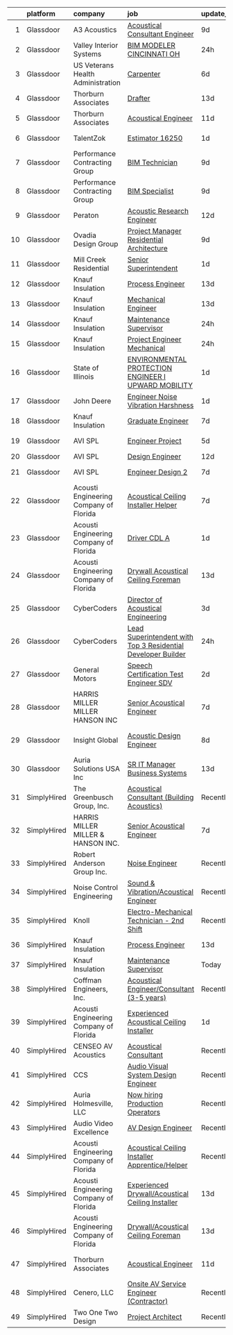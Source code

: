 

|    | platform    | company                                | job                                                                                                                                                                                                                                                                                                                                                                                                                                                                                                                                                                                                                                                                                                                                                                                                                                                                                                                                                                                                                                                                                                                                                                                                                                                                                                                                                                                                                                                                                                                            | update_time   | location                  |
|---:|:------------|:---------------------------------------|:-------------------------------------------------------------------------------------------------------------------------------------------------------------------------------------------------------------------------------------------------------------------------------------------------------------------------------------------------------------------------------------------------------------------------------------------------------------------------------------------------------------------------------------------------------------------------------------------------------------------------------------------------------------------------------------------------------------------------------------------------------------------------------------------------------------------------------------------------------------------------------------------------------------------------------------------------------------------------------------------------------------------------------------------------------------------------------------------------------------------------------------------------------------------------------------------------------------------------------------------------------------------------------------------------------------------------------------------------------------------------------------------------------------------------------------------------------------------------------------------------------------------------------|:--------------|:--------------------------|
|  1 | Glassdoor   | A3 Acoustics                           | [Acoustical Consultant   Engineer](https://www.glassdoor.com/partner/jobListing.htm?pos=115&ao=1136043&s=58&guid=00000181285c10009c5bd010509520cb&src=GD_JOB_AD&t=SR&vt=w&cs=1_5f5ea914&cb=1654239531343&jobListingId=1007891214520&jrtk=3-0-1g4k5o418ghqb801-1g4k5o41nkugs800-c242f298f175f66d-)                                                                                                                                                                                                                                                                                                                                                                                                                                                                                                                                                                                                                                                                                                                                                                                                                                                                                                                                                                                                                                                                                                                                                                                                                              | 9d            | Seattle, WA               |
|  2 | Glassdoor   | Valley Interior Systems                | [BIM MODELER  CINCINNATI  OH](https://www.glassdoor.com/partner/jobListing.htm?pos=121&ao=1136043&s=58&guid=00000181285c10009c5bd010509520cb&src=GD_JOB_AD&t=SR&vt=w&ea=1&cs=1_8e8c2748&cb=1654239531344&jobListingId=1007914469479&jrtk=3-0-1g4k5o418ghqb801-1g4k5o41nkugs800-ee425bde4cca9a92-)                                                                                                                                                                                                                                                                                                                                                                                                                                                                                                                                                                                                                                                                                                                                                                                                                                                                                                                                                                                                                                                                                                                                                                                                                              | 24h           | Cincinnati, OH            |
|  3 | Glassdoor   | US Veterans Health Administration      | [Carpenter](https://www.glassdoor.com/partner/jobListing.htm?pos=116&ao=1136043&s=58&guid=00000181285c10009c5bd010509520cb&src=GD_JOB_AD&t=SR&vt=w&cs=1_75e1c88e&cb=1654239531343&jobListingId=1007899603337&jrtk=3-0-1g4k5o418ghqb801-1g4k5o41nkugs800-25f54ead197506e3-)                                                                                                                                                                                                                                                                                                                                                                                                                                                                                                                                                                                                                                                                                                                                                                                                                                                                                                                                                                                                                                                                                                                                                                                                                                                     | 6d            | Seattle, WA               |
|  4 | Glassdoor   | Thorburn Associates                    | [Drafter](https://www.glassdoor.com/partner/jobListing.htm?pos=114&ao=1136043&s=58&guid=00000181285c10009c5bd010509520cb&src=GD_JOB_AD&t=SR&vt=w&cs=1_f5408161&cb=1654239531343&jobListingId=1007880702588&jrtk=3-0-1g4k5o418ghqb801-1g4k5o41nkugs800-094969ef5d15aa72-)                                                                                                                                                                                                                                                                                                                                                                                                                                                                                                                                                                                                                                                                                                                                                                                                                                                                                                                                                                                                                                                                                                                                                                                                                                                       | 13d           | Morrisville, NC           |
|  5 | Glassdoor   | Thorburn Associates                    | [Acoustical Engineer](https://www.glassdoor.com/partner/jobListing.htm?pos=112&ao=1136043&s=58&guid=00000181285c10009c5bd010509520cb&src=GD_JOB_AD&t=SR&vt=w&cs=1_b689c38a&cb=1654239531343&jobListingId=1007882520867&jrtk=3-0-1g4k5o418ghqb801-1g4k5o41nkugs800-1c762cffc472f04b-)                                                                                                                                                                                                                                                                                                                                                                                                                                                                                                                                                                                                                                                                                                                                                                                                                                                                                                                                                                                                                                                                                                                                                                                                                                           | 11d           | Charlotte, NC             |
|  6 | Glassdoor   | TalentZok                              | [Estimator   16250](https://www.glassdoor.com/partner/jobListing.htm?pos=108&ao=1110586&s=58&guid=00000181285c10009c5bd010509520cb&src=GD_JOB_AD&t=SR&vt=w&ea=1&cs=1_d91ac655&cb=1654239531343&jobListingId=1007910435546&cpc=6BF42D0955AE9A34&jrtk=3-0-1g4k5o418ghqb801-1g4k5o41nkugs800-cbe261302002ec74--6NYlbfkN0Ao7e8NI0tGA48o4H0K4EOwbP80yQca2DkeQehPTQAbh7dGMkktdibm1CatSOUq5PZTi8UejSaiGzDfN9xQ3JFm80lFDY0uvndwv4m6EfgpQ-rAo86Prje2KPrnKxsstNB0sPhSvNybTzZ4qcukFBz_PFWq9R4EkSaeVBdhTL_M5WTAwfvGgGeNCv4Qt5qbOiGE8M9hke06LD_spDy_ZJSE9nWQhllw85Bh9_c0H1ip9o8p6anhXnJSnj7r2azzdCcus1RwrdftTILqnKrK1l5i5r-uYcHa5DXoHZSXUy_h3-7CblBLNXVn7tERq1h7mhk0Nh1P-NdoHO9iu5OdCDHWNg5k-Yaa0KBYn_o0Fac9Nr74FKfIB0bYnjw_IDNlhc4QkvW5s9HDb4lJGBHa9pUp2QPFSv1m9qZhCZtq0yk2E3RKwdGHxTmAZnRcCWIfPQpApZs7Dmrg1_n2RWNHrwddHeL7yTEFHJCx-H8kB_d3nD4uOGkigNoHe9FgXM5TMfM862HtwGq-yw%3D%3D)                                                                                                                                                                                                                                                                                                                                                                                                                                                                                                                                                                                                                                                       | 1d            | Compton, CA               |
|  7 | Glassdoor   | Performance Contracting Group          | [BIM Technician](https://www.glassdoor.com/partner/jobListing.htm?pos=125&ao=1136043&s=58&guid=00000181285c10009c5bd010509520cb&src=GD_JOB_AD&t=SR&vt=w&cs=1_899d696e&cb=1654239531344&jobListingId=1007889564081&jrtk=3-0-1g4k5o418ghqb801-1g4k5o41nkugs800-a969f34ac86ec157-)                                                                                                                                                                                                                                                                                                                                                                                                                                                                                                                                                                                                                                                                                                                                                                                                                                                                                                                                                                                                                                                                                                                                                                                                                                                | 9d            | Holliston, MA             |
|  8 | Glassdoor   | Performance Contracting Group          | [BIM Specialist](https://www.glassdoor.com/partner/jobListing.htm?pos=120&ao=1136043&s=58&guid=00000181285c10009c5bd010509520cb&src=GD_JOB_AD&t=SR&vt=w&cs=1_bf8029ed&cb=1654239531344&jobListingId=1007889564108&jrtk=3-0-1g4k5o418ghqb801-1g4k5o41nkugs800-4f5c40acc52676e6-)                                                                                                                                                                                                                                                                                                                                                                                                                                                                                                                                                                                                                                                                                                                                                                                                                                                                                                                                                                                                                                                                                                                                                                                                                                                | 9d            | Holliston, MA             |
|  9 | Glassdoor   | Peraton                                | [Acoustic Research Engineer](https://www.glassdoor.com/partner/jobListing.htm?pos=107&ao=1110586&s=58&guid=00000181285c10009c5bd010509520cb&src=GD_JOB_AD&t=SR&vt=w&cs=1_db8a7288&cb=1654239531342&jobListingId=1007881751566&cpc=42BEC95245890617&jrtk=3-0-1g4k5o418ghqb801-1g4k5o41nkugs800-93640ea085761e70--6NYlbfkN0Cx7R8OmodZU4Ze4hnUhR0Myw3_voyDLMHXumN7ynSuTrXceT3foN28OOGtcbbQ_76zhqZyhYa7pEo0kT6JqjNGp6JbtTZaTLKCZwEZBTZGKWDdcNR5l-5PjngxXsxD8sh-oB1L3-fgx6lyvxyTPj_jdTdz-0hS-KZWQFmb0luZhDDk_Ug42qWguytJ_30k9PkqIPm53gomV7CTgQCXQJdnkjv3148vSz6i2Xs-GquUieqOQutQBhhrsBfVJIlsAigPONV_RqIGXFKIDpVKNtt47iTc7qXXz3PHUSaQfwia5MrYdGXvLw6tCYRAHfbGbY_DRg2fGk0v3ZUj0YDvFleCCpkRzG3Ii2vi3PhkihZUIpPPpP2Vx1JOLH6ikV8Zuz7dCFbRBSYDuBJ6c61wCLvMPRovqBbJA4PDaZA7iVETDrY48nFEtoQf3jDVKlbWd8jC1miTDC_MTDG4HIBM6sT1sp3DcszDwmf2dUMu1utC_6KiaYH7GwKBUAiG5hTjZNYl0UYCTRRH7uyyiH0DDREtYn4kCAJM_QW38J1fLofm6ZbfVKw9fggxz1R4lRhzstKX2bgWUVh7Mbw-54G3B8M-2Jsey6Ofa1QlFaViZk_ANC1-tq1eIdaJdgeIBpl5x8HEpH3bcJamj-gsEATXuRHZriF88rjJMrDXXmplBNvmlsRV07rwOZm_rXEq6mKPLcgrA_fmtRQWXLL_0fW4vMz_qgP28028WlWJw3fDTfKmDV3W1Hpplhu9dxYRpQakfTPNwm1TAT-af_akBuhKdnETSuJ__nZZcwdgtrZ6GegvnkuzeOeyEX6kjQca98q1s-C0awSYLIgtNTWPdtXIuYYoGlLAyFIfZICUjBpgPlb_fFCpURJXL0Pu-flU6p1h8R_l4c0dglWXY1ON_msL8Rp6xNxVnG059GaYvxpSvVlCw_uZAkQ2ANwfYLtagebqCTcgmP_ZFfNry_wfwtmxA_pUJ7Y3KC-sitN3ZNtKnqSwcn1BKmQXC3AJWYOxTMu5Zk83uWF7yV2jlQo0DOw4hqBTt0UoN-GRLGjKU_Hv1DfIjSAdFE26iePld-XjvNzyxozgM4vxvN9HOT7FrOBqxAhzxOcxEdkxnMjRekDl7BuDkiA5cMhWV04fx7mtrdskjf0%3D) | 12d           | Bethesda, MD              |
| 10 | Glassdoor   | Ovadia Design Group                    | [Project Manager   Residential Architecture](https://www.glassdoor.com/partner/jobListing.htm?pos=104&ao=1110586&s=58&guid=00000181285c10009c5bd010509520cb&src=GD_JOB_AD&t=SR&vt=w&ea=1&cs=1_dba50300&cb=1654239531342&jobListingId=1007889562742&cpc=88BA482E144BE5C8&jrtk=3-0-1g4k5o418ghqb801-1g4k5o41nkugs800-d2d06b55ab87f49c--6NYlbfkN0Dh61YCSULV1GGHHfErYfripB1q28gWHqhQbFb6hrmcHgLQFq6qqCxyLBkDna2-H16mtEM3WdzKJRPXTK7FbQpF4viLx2Fz0Shyk7KL--knNMe49uHzdk-Q7sJnhCeDtUtVGBnq0pKKdEFIAzThgQV1LuEUnU0a__LjzG6B_P0wu_Hij9xZIlabmZ44bUP_Rl3LT4927e8ilkiZume8__hwesc5TdJUDQ3FnY9EBfHJDHl14npzLi0uMjjrlKK3dGDvKDDgWOOG8nSOhWtDbMFKm_wUcm8fnt6oDaPg_DbrDOYmKHio2RLGWCUCXJ5agzbSLIyBfXicf_remXBlizM2tCPl2676RvR1H64zjCSH4_gmuR_S4Z4oSwmurW7i9Mtx55atpTXcSrbaovVCFG4e1i29vf5Bgts7Im_cj0ym0n4_yKVOMRktRlqHj2PR9J27Ela4rqCA2x40KNzYvJ05eAYtGYpJpoRiPz0oENjZ1GNz5Z7hKlwwX9nci3cgFM-TYpK_4kxZvh5HBr2vfFaKBZgv9mIXyuM%3D)                                                                                                                                                                                                                                                                                                                                                                                                                                                                                                                                                                                                            | 9d            | New York, NY              |
| 11 | Glassdoor   | Mill Creek Residential                 | [Senior Superintendent](https://www.glassdoor.com/partner/jobListing.htm?pos=129&ao=1136043&s=58&guid=00000181285c10009c5bd010509520cb&src=GD_JOB_AD&t=SR&vt=w&cs=1_0f288a1c&cb=1654239531345&jobListingId=1007910204523&jrtk=3-0-1g4k5o418ghqb801-1g4k5o41nkugs800-7a734a0af2682349-)                                                                                                                                                                                                                                                                                                                                                                                                                                                                                                                                                                                                                                                                                                                                                                                                                                                                                                                                                                                                                                                                                                                                                                                                                                         | 1d            | Nashville, TN             |
| 12 | Glassdoor   | Knauf Insulation                       | [Process Engineer](https://www.glassdoor.com/partner/jobListing.htm?pos=102&ao=1110586&s=58&guid=00000181285c10009c5bd010509520cb&src=GD_JOB_AD&t=SR&vt=w&ea=1&cs=1_d6cd8967&cb=1654239531342&jobListingId=1007879760151&cpc=818F6E3B92A5106E&jrtk=3-0-1g4k5o418ghqb801-1g4k5o41nkugs800-02bac0e7f1d45994--6NYlbfkN0AgCNq5Q9JZmzoW3qRvN8nsjI_K7hzeHLTyl9cbg4zvCuhddF97PeYhl-QMnzQwmQumu5YSHH_gfaLB4UPBbG63q-O39Vzm7NR3Og0h_jdjpQxTbZ9t6WVjZ_1APUKhAsVB8hGEzdcPGmkOisqINDngRYB5XiWIVKRx27VLxrXnMD0O_Ki4W_ZjC43GltP75xkVOkaDcCdz7XPw6Wwx8nrOYrbQupKD8WzWXnrTc4_DwILjr9DSgAXfQiOykGURyb2o-vXeUcs_m2GpippLfoCp9tfTmSd4Lec6PDiBO6uiHw_KNJCm5EXCotH5gLmKDqR04GHuTJjygvOLTESDj3oZ2rL4djfNRdu0PDQSdfyjblPpasu_OiQlIwcvtdTpCgl2P7aQ4sLJxiXm5DOf-Ou-dg-kMyKr4TVvfs5ZxV6_woixp4hw1dzboD5f4pPOTbRJ4nuwfhb0jIKRktERbXLpyEh6lrat4qyDFUg3dbPphBQRIBAMMbnpCFmTlT6Q-G_-HMBwd42Uug%3D%3D)                                                                                                                                                                                                                                                                                                                                                                                                                                                                                                                                                                                                                                                        | 13d           | Inwood, WV                |
| 13 | Glassdoor   | Knauf Insulation                       | [Mechanical Engineer](https://www.glassdoor.com/partner/jobListing.htm?pos=103&ao=1110586&s=58&guid=00000181285c10009c5bd010509520cb&src=GD_JOB_AD&t=SR&vt=w&ea=1&cs=1_3424a1d9&cb=1654239531342&jobListingId=1007879609775&cpc=6B5FCBE686A980D6&jrtk=3-0-1g4k5o418ghqb801-1g4k5o41nkugs800-b54d6c5329b368be--6NYlbfkN0AgCNq5Q9JZmzoW3qRvN8nsjI_K7hzeHLTyl9cbg4zvCuhddF97PeYh4B968aGuZf4A2WU6F7H1XeqVHVEh-Im20VNidHDi_Sqe8dM_hMmj7C5kwv0F3su5MOY1xo1svzlA-mjbpR0ZkMqavUnM5zQwx9xEO86_weoE5MZu3laAg098Xm8Wu9ePTlazKEPjOLksm6IKctzbiYrvI4RhSWRpovoaGaU0aNwI8J5mpYENZlNo4cVXB2Vt7bEOJZeSWSL9M5Ih6U4K8iUkJKHjQ28Ri7-V3Tc-LGwUwDuvTrPbHfmiDBXjJK6giyUyFW3rs7gwNU6xACG_pvUsv0FN-6lJpofHobtRyGZbVTcgcGEc8ZUfJfv-GjLJp6e3Q147hdxVOYm78ut2FyCVzzob401ja35Z234NUq_ZWN2S4I87YsATq-EwEKRkNNESw5vGmmiawRUAhKnzMtoO3XDIcqvqCEt-MQ4SxE8EaHC6eNx5xGUKSj_y9rGm_ZF1zPSix1YvBHdG6KVOpw%3D%3D)                                                                                                                                                                                                                                                                                                                                                                                                                                                                                                                                                                                                                                                     | 13d           | Shelbyville, IN           |
| 14 | Glassdoor   | Knauf Insulation                       | [Maintenance Supervisor](https://www.glassdoor.com/partner/jobListing.htm?pos=106&ao=1110586&s=58&guid=00000181285c10009c5bd010509520cb&src=GD_JOB_AD&t=SR&vt=w&ea=1&cs=1_cf01e14e&cb=1654239531342&jobListingId=1007913015445&cpc=AECEB822CA110EBC&jrtk=3-0-1g4k5o418ghqb801-1g4k5o41nkugs800-1cd22a6d51ff7c33--6NYlbfkN0AgCNq5Q9JZmzoW3qRvN8nsjI_K7hzeHLTyl9cbg4zvCu9IZ762oD2NJzxHkHLHy8q4qGfhwb87fLFyWkCT-mqphA5lNJ2rNBb_mzLGVy-a0kzs_Rla2oS6-1u9JPnBQ-jELuRYUANV9lO8IpJjlhX4ElqCIL-lcoQJCtXyqdzy2MKeEcExuJbYxrfxN7aizuU5_HrMTQjTxuAU81Vp59bODlOp1jdFob6CGejdEaGu00QuO8TY7F-BqaxlRyJrBdrpfqGgBCTmYYj4le1_YLrl7nS6T4gUzS1n8hAAfETcRBIXEEhGYGK6ht0Ny7DF7qlPk-dlyuY6c-RxTNIcpSK9jiI57OTePvBm4UyddXhdrpouhl7jjdOjrvLgM3qFVUnnv_iED-Zm5Sx0A45V0SuomfCiyBJR-WLl-Ktz983yUrOgoByCR21wLKTHms5NXbzfxH2_U3qaZ13mp74AD7bRfyaL8bvXfHG09f95w2dgnaTVriv5W5Qax8Qz7jIy9hIsccCWtJmFyROhvCUClb0s)                                                                                                                                                                                                                                                                                                                                                                                                                                                                                                                                                                                                                                              | 24h           | Albion, MI                |
| 15 | Glassdoor   | Knauf Insulation                       | [Project Engineer  Mechanical](https://www.glassdoor.com/partner/jobListing.htm?pos=105&ao=1110586&s=58&guid=00000181285c10009c5bd010509520cb&src=GD_JOB_AD&t=SR&vt=w&ea=1&cs=1_c0878401&cb=1654239531342&jobListingId=1007913051181&cpc=1641D5D5536C06B6&jrtk=3-0-1g4k5o418ghqb801-1g4k5o41nkugs800-914628331dab973b--6NYlbfkN0AgCNq5Q9JZmzoW3qRvN8nsjI_K7hzeHLTyl9cbg4zvCu9IZ762oD2Nvx30R1jwCb4T9frmFImzaAEUliWKggyHgqDrWcFBcr5JNTohhnC-ZdMbh2u7O7zq-kwLiWiRGJZIOs1Gwln_3EZwRxvOX270FE_S6FzrrVaVosj1l0AMvt5PJl2LAewKr4DFVtC71BScVG8kttSOGJdqGvwDHwW1Bj2EnqKJGSDeraq0TvGU-Dpo_vfjyu9l7NVnyvcVdu_jTzWZ1TZjLlaDkYxuLP7mOOP5JF940Gm3Hawnf-W9xYRZuoEcZaEwEGG4vyeuM8UAHzkhpogEShnAtpzyzv6h6jBL1hyHayPrBLEmIBGZaWDDgCGAeMq7Smoc00tHQvdglKNXUA49fDkoyd9qPIw0jMxh4lI2wtxkb_7c-OwdNTEYiv83yg7iUDYyTG9hNV5VHUK0VibmIyensB1itjv-1Q1EUPTYbocJS7yxllFDB-R_iU-QTAteAGa6jd5RZXMWudY0qcDz2nDFLzXIjMjA)                                                                                                                                                                                                                                                                                                                                                                                                                                                                                                                                                                                                                                        | 24h           | Shasta Lake, CA           |
| 16 | Glassdoor   | State of Illinois                      | [ENVIRONMENTAL PROTECTION ENGINEER I  UPWARD MOBILITY ](https://www.glassdoor.com/partner/jobListing.htm?pos=118&ao=1136043&s=58&guid=00000181285c10009c5bd010509520cb&src=GD_JOB_AD&t=SR&vt=w&cs=1_9e3926bd&cb=1654239531344&jobListingId=1007910953357&jrtk=3-0-1g4k5o418ghqb801-1g4k5o41nkugs800-16b31c3dd4f651a3-)                                                                                                                                                                                                                                                                                                                                                                                                                                                                                                                                                                                                                                                                                                                                                                                                                                                                                                                                                                                                                                                                                                                                                                                                         | 1d            | Collinsville, IL          |
| 17 | Glassdoor   | John Deere                             | [Engineer  Noise  Vibration  Harshness ](https://www.glassdoor.com/partner/jobListing.htm?pos=101&ao=1110586&s=58&guid=00000181285c10009c5bd010509520cb&src=GD_JOB_AD&t=SR&vt=w&ea=1&cs=1_19f27ada&cb=1654239531341&jobListingId=1007910048836&cpc=F177A13988DB3A21&jrtk=3-0-1g4k5o418ghqb801-1g4k5o41nkugs800-bfdfc3d70928bfed--6NYlbfkN0DcRTDDlrwLkDRbKU304LMWUyzSZIWMF6_TQMEJOoFiQmt5dW3WAyKu4k0La7jA9u_1j8HgPDIfstd5QG4sXUx5AfWlVRG3t7OfuqlH5sBX6GoaUUU1iYnMVHTWYWWpWBrrzIDA8hkeIboxRRRKPLoaLUhEDSwP09a349yqBtx4Nqu-A_kPIjm_OzSzWLNDmgz08sKaeW7K-v3pFeA_VarS2Qjuejd0P5KjMNVh9mdXRJgWOUlI-lr33Ue3q7Mcw--vfhc8AtIrbj2wx8tBrez9wg2LF646nSFnBDbE4_daNpjyrZgXdID8ksn4F-E80ND83doKtNhoDmI_FPur-IigffV24JomS8KC_rDUwlq-aPXTAyIqCnZ-BGBlk4JoZs9fX64thzOxMQI4w8AXXf_Hm_4_xlvMGTrX18gTlGpwqRSQekkKbyCN-nN0X6ik0GwRiBo0Q438FchhDlU_uXdFbKJJ59l3TEihogcwY6m05pqGw9FpteED1myL4fCFKCzfdIKPFaoWKARF4D_FXv6o)                                                                                                                                                                                                                                                                                                                                                                                                                                                                                                                                                                                                                              | 1d            | Dubuque, IA               |
| 18 | Glassdoor   | Knauf Insulation                       | [Graduate Engineer](https://www.glassdoor.com/partner/jobListing.htm?pos=117&ao=1136043&s=58&guid=00000181285c10009c5bd010509520cb&src=GD_JOB_AD&t=SR&vt=w&ea=1&cs=1_a38a5248&cb=1654239531344&jobListingId=1007894878610&jrtk=3-0-1g4k5o418ghqb801-1g4k5o41nkugs800-7cd26429c1a75225-)                                                                                                                                                                                                                                                                                                                                                                                                                                                                                                                                                                                                                                                                                                                                                                                                                                                                                                                                                                                                                                                                                                                                                                                                                                        | 7d            | Shasta Lake, CA           |
| 19 | Glassdoor   | AVI SPL                                | [Engineer Project](https://www.glassdoor.com/partner/jobListing.htm?pos=128&ao=1136043&s=58&guid=00000181285c10009c5bd010509520cb&src=GD_JOB_AD&t=SR&vt=w&cs=1_3458028c&cb=1654239531345&jobListingId=1007899878866&jrtk=3-0-1g4k5o418ghqb801-1g4k5o41nkugs800-6f3ce2aeecfb76e1-)                                                                                                                                                                                                                                                                                                                                                                                                                                                                                                                                                                                                                                                                                                                                                                                                                                                                                                                                                                                                                                                                                                                                                                                                                                              | 5d            | Englewood, CO             |
| 20 | Glassdoor   | AVI SPL                                | [Design Engineer](https://www.glassdoor.com/partner/jobListing.htm?pos=126&ao=1136043&s=58&guid=00000181285c10009c5bd010509520cb&src=GD_JOB_AD&t=SR&vt=w&cs=1_1e4f0bea&cb=1654239531344&jobListingId=1007881020281&jrtk=3-0-1g4k5o418ghqb801-1g4k5o41nkugs800-d4d516ace98aef37-)                                                                                                                                                                                                                                                                                                                                                                                                                                                                                                                                                                                                                                                                                                                                                                                                                                                                                                                                                                                                                                                                                                                                                                                                                                               | 12d           | Franklin, TN              |
| 21 | Glassdoor   | AVI SPL                                | [Engineer Design 2](https://www.glassdoor.com/partner/jobListing.htm?pos=124&ao=1136043&s=58&guid=00000181285c10009c5bd010509520cb&src=GD_JOB_AD&t=SR&vt=w&cs=1_e11d133a&cb=1654239531344&jobListingId=1007894393753&jrtk=3-0-1g4k5o418ghqb801-1g4k5o41nkugs800-e0030623160c666f-)                                                                                                                                                                                                                                                                                                                                                                                                                                                                                                                                                                                                                                                                                                                                                                                                                                                                                                                                                                                                                                                                                                                                                                                                                                             | 7d            | Houston, TX               |
| 22 | Glassdoor   | Acousti Engineering Company of Florida | [Acoustical Ceiling Installer Helper](https://www.glassdoor.com/partner/jobListing.htm?pos=113&ao=1136043&s=58&guid=00000181285c10009c5bd010509520cb&src=GD_JOB_AD&t=SR&vt=w&ea=1&cs=1_31080994&cb=1654239531343&jobListingId=1007895192625&jrtk=3-0-1g4k5o418ghqb801-1g4k5o41nkugs800-522a96c6e08e7f7a-)                                                                                                                                                                                                                                                                                                                                                                                                                                                                                                                                                                                                                                                                                                                                                                                                                                                                                                                                                                                                                                                                                                                                                                                                                      | 7d            | Miami, FL                 |
| 23 | Glassdoor   | Acousti Engineering Company of Florida | [Driver   CDL A](https://www.glassdoor.com/partner/jobListing.htm?pos=130&ao=1136043&s=58&guid=00000181285c10009c5bd010509520cb&src=GD_JOB_AD&t=SR&vt=w&ea=1&cs=1_80860fcc&cb=1654239531345&jobListingId=1007909789927&jrtk=3-0-1g4k5o418ghqb801-1g4k5o41nkugs800-a679495b97c7e863-)                                                                                                                                                                                                                                                                                                                                                                                                                                                                                                                                                                                                                                                                                                                                                                                                                                                                                                                                                                                                                                                                                                                                                                                                                                           | 1d            | Garner, NC                |
| 24 | Glassdoor   | Acousti Engineering Company of Florida | [Drywall Acoustical Ceiling Foreman](https://www.glassdoor.com/partner/jobListing.htm?pos=122&ao=1136043&s=58&guid=00000181285c10009c5bd010509520cb&src=GD_JOB_AD&t=SR&vt=w&ea=1&cs=1_f2d1f83a&cb=1654239531344&jobListingId=1007879937194&jrtk=3-0-1g4k5o418ghqb801-1g4k5o41nkugs800-47509a7f066cb513-)                                                                                                                                                                                                                                                                                                                                                                                                                                                                                                                                                                                                                                                                                                                                                                                                                                                                                                                                                                                                                                                                                                                                                                                                                       | 13d           | Cocoa, FL                 |
| 25 | Glassdoor   | CyberCoders                            | [Director of Acoustical Engineering](https://www.glassdoor.com/partner/jobListing.htm?pos=109&ao=1110586&s=58&guid=00000181285c10009c5bd010509520cb&src=GD_JOB_AD&t=SR&vt=w&ea=1&cs=1_0cd818c8&cb=1654239531343&jobListingId=1007903544517&cpc=654405A9B1E0A9F5&jrtk=3-0-1g4k5o418ghqb801-1g4k5o41nkugs800-273b111620865138--6NYlbfkN0CpFJQzrgRR8WqXWK1qKKEqALWJw739KlKqr2H-MSI4eoBlI4EFrmor2FYZMP3muM3zZ2ygH9Lid6rVDIpAq_9vs0YhQmLx2UrHNDmPbWyV657j6ji45qscEgUu1QuMnyjLphx6B5sjLW-U2RAJEpRr0SRe9J3P6yRtTqBrSm1_uBaTw3QG6xjWYeI5yY9atRcKnI-y-lsKN3uYA256N_Bd5X0VO0pt4OGL3Dd8quNWNFwcXptOFvp_jJIjCeeL6U27bQzofu4s0DVUXoTXQvsN9v2UxjZYnI-LErhrO1UTg-JMU4lA9igNoE9pL9uxW7joq7W5z9uLi7CVJB7GkodmdtwTN0FBK1UgkSoEebgOk7mYbdAyYKl4d1gtw-mdDQdLGUi6yEUdnqcHsLIX0gy6_vh3m7N37dUvMZFh1-FXz6fi6cz66PfoHr4Xkh_4u2d20yN5NnSGp8rGokssuoEEplk6bJhXz4Eu-1lCuJyKFnYsVcDZs3XfNhJdJp0uI7PlxdRcn5lhwF1C9oGFkNo-4W9AFnj_688RP-tm03yTnmuAu6F9yXvbVZ2rPSOq6UxDNkXnWiCvUgHBke812xtPXcmRN5HFWwzNXGSp3anToKfGWV-e_-PltgNr7_d6C4Xh5wC5R2keXj-29F6miDuV7_rBJabHvlH5RYggNW10DCmTvu2cQeWzBh1G5B4pnvFF_I7LdFlpt-iP2qncSJuQ-i9C6ukyhz0uKCZ7DQdUDxtLbhU7MBWvoxygXJnFz7R6FUndb8FDbzQMsbOTcZpYG7WRkgFmpZ5upTTkgfZCd_qujbcQACxHrSGbsBASIPdm8L6c3bS-f7Bxvcn1QoESjFKREeEvKObE4MmPJi3NVh76ks5w9vZHqrMCn5wDB-j4eZIUtrnb7gyUnKYSJ-0S-DuBCHsWRuz7objpUy9bgyzP3ZwGPVoVLE95uQxpHHNpo-qJALQzQTnsRW6jzICB5bmNtUHuLYDlt_Fks74GxJwh0Q_tmQ5P)                                                                                                                                  | 3d            | Las Vegas, NV             |
| 26 | Glassdoor   | CyberCoders                            | [Lead Superintendent with Top 3 Residential Developer Builder](https://www.glassdoor.com/partner/jobListing.htm?pos=111&ao=1110586&s=58&guid=00000181285c10009c5bd010509520cb&src=GD_JOB_AD&t=SR&vt=w&ea=1&cs=1_8922bab9&cb=1654239531343&jobListingId=1007913996906&cpc=451933188B21919D&jrtk=3-0-1g4k5o418ghqb801-1g4k5o41nkugs800-622e7a8832006516--6NYlbfkN0CpFJQzrgRR8WqXWK1qKKEqALWJw739KlKqr2H-MSI4eoBlI4EFrmor2FYZMP3muM3eatKUmUk47Z4JOy-vNu_PAXjOE-W_tWA65TDk7R_2ZyOIOUsPQAjbER-Lp2ugEaablDFlNTtWnEvfEceO2a7IoM5c5AAMz9G0tOaE3zmjEjrJzh4T51850Vrsnrikn5Yb9i9_paJPylhT_LScV2yi6PDvJgocSHK14SxIoP2_J3PBjBU9hwcgERG-m4sXMK_kIbTyTGX18rIgR9sHsHVBQMKknUcMwJnM69dZg4bybc4VfS0mk4NT33ZldRgwfUz6zMxOCwR7XH4KICSqm6KrZpP9SbLqbICWM4cas_sMZu-aGZzwwDU9qZmLem8U29f5MqI5gYau9tXFFgz1cz5NK49CG5XTt6QoQQL6-lDrcNPX_I-rWT11gRzck3xMF72HIOuJn43mDwQ_0BbhdBJRxfLZgBb1Wd5EGLQNto5I9OdQvBOSW3q-y1sZeRhhlEAGoQz_SIfIZRDOiacQDSp66UtxMGABSo5TLe1Fe4ylF0sx0bmZqrdp42Miy6_xxQRWQO_SGak002_bmwZBqOqQa002YWzRM_ISdkcAfr7mq349BTVExGg4_5Gi9ycWU52Z3hhi-boBjtdT2E2ceF_ow0yKN-l599RgHgZN6GlbM1y6zrqPGZRPMxucB_ToWF7nGVmfowBgigkGtjdw1MH_WPBocNTuxfjC15V_amxH-azDCOcOf-8PzKD-X04Rx5T6X_W_xlHXPZ8EWZsrCXawSL3J1xnqQhg5x7E-IZAV651Woye17NFMBJb-7thLw1j41uBo8HSG1csbj4TD1OXxk-qZlwNGHbsn_Ma_a_Fq91XmO2kN7El7dTWOd0V7QacHwNaigfl5cdGT3Kxs4QeE_UF6KS671IziuF-4j7JyelcbBva55pivcjVlF4dJsurnUvhD5PoUvDhzYLt5MTR7uH02MnqlsTW27FDU-6l_UA%3D%3D)                                                                                                            | 24h           | Portland, OR              |
| 27 | Glassdoor   | General Motors                         | [Speech Certification Test Engineer   SDV](https://www.glassdoor.com/partner/jobListing.htm?pos=127&ao=1136043&s=58&guid=00000181285c10009c5bd010509520cb&src=GD_JOB_AD&t=SR&vt=w&cs=1_9d125032&cb=1654239531344&jobListingId=1007908028672&jrtk=3-0-1g4k5o418ghqb801-1g4k5o41nkugs800-bffefdea666b0481-)                                                                                                                                                                                                                                                                                                                                                                                                                                                                                                                                                                                                                                                                                                                                                                                                                                                                                                                                                                                                                                                                                                                                                                                                                      | 2d            | Warren, MI                |
| 28 | Glassdoor   | HARRIS MILLER MILLER   HANSON INC      | [Senior Acoustical Engineer](https://www.glassdoor.com/partner/jobListing.htm?pos=119&ao=1136043&s=58&guid=00000181285c10009c5bd010509520cb&src=GD_JOB_AD&t=SR&vt=w&ea=1&cs=1_143cff1e&cb=1654239531344&jobListingId=1007895212463&jrtk=3-0-1g4k5o418ghqb801-1g4k5o41nkugs800-5bc1fef471d0d1c6-)                                                                                                                                                                                                                                                                                                                                                                                                                                                                                                                                                                                                                                                                                                                                                                                                                                                                                                                                                                                                                                                                                                                                                                                                                               | 7d            | Remote                    |
| 29 | Glassdoor   | Insight Global                         | [Acoustic Design Engineer](https://www.glassdoor.com/partner/jobListing.htm?pos=110&ao=1110586&s=58&guid=00000181285c10009c5bd010509520cb&src=GD_JOB_AD&t=SR&vt=w&ea=1&cs=1_e5dbc5af&cb=1654239531343&jobListingId=1007893024918&cpc=AC285F3A3ECA6BB0&jrtk=3-0-1g4k5o418ghqb801-1g4k5o41nkugs800-e809a169d98df253--6NYlbfkN0BKkHZu3wF05EeDimN_p6sYpKCMArvwa95YdH7UpkaBCuXZAtggzO9lWFPdGsiWEnVnxGdPQCQFGX9LEhHW-Pei5UNy64Sq5lYmOPvO_xm9BcU_OZfsyUJvRwwpJDqanVlS1KrM2gMytTr8DLtp1O1-zDF_sJ6OLwcbYPUsWI5wv_3EIV_PcCeJzmxZg01qace6EV-3GPNbPUiHlogrZ9MaeBWrdTDwKyO7wt01lBy2I7DwQc3TjvMDP5BTwpWmjzfJujyHOHiPV8blvx6SDLdgEHENnH3jsCbOrTzNJgSaBBKWHcDqNgFevjG4Fthewr094iBYB56IYtI7M88vYt-TEiSoOBo219V3WfSiX-SinBdR7QP0Ga3IDheKb8J6FXBjL_nltK0QKsqEWtTLGBoQoYL8rVCaTDuNtF74tp9IZbczuTY3bpnmSaSeZzGeVmwdzgg_mTYeREyiTAAf8MPatuwRmDhWjfpGXKhGH9ejhxUW_wTpzwgaLGakO_OUbLWqSNHDjoyx1A%3D%3D)                                                                                                                                                                                                                                                                                                                                                                                                                                                                                                                                                                                                                                                | 8d            | San Francisco, CA         |
| 30 | Glassdoor   | Auria Solutions USA  Inc               | [SR IT Manager  Business Systems](https://www.glassdoor.com/partner/jobListing.htm?pos=123&ao=1136043&s=58&guid=00000181285c10009c5bd010509520cb&src=GD_JOB_AD&t=SR&vt=w&ea=1&cs=1_01e2de51&cb=1654239531344&jobListingId=1007880025100&jrtk=3-0-1g4k5o418ghqb801-1g4k5o41nkugs800-775b48d4b083f495-)                                                                                                                                                                                                                                                                                                                                                                                                                                                                                                                                                                                                                                                                                                                                                                                                                                                                                                                                                                                                                                                                                                                                                                                                                          | 13d           | Southfield, MI            |
| 31 | SimplyHired | The Greenbusch Group, Inc.             | [Acoustical Consultant (Building Acoustics)](https://www.simplyhired.com/job/8wCnztgy02ZRmlBQxPEyVVCkyd8TKRwk2OzhONhnokijGlXM8JKcDQ?q=acoustical+engineering)                                                                                                                                                                                                                                                                                                                                                                                                                                                                                                                                                                                                                                                                                                                                                                                                                                                                                                                                                                                                                                                                                                                                                                                                                                                                                                                                                                  | Recently      | Seattle, WA               |
| 32 | SimplyHired | HARRIS MILLER MILLER & HANSON INC.     | [Senior Acoustical Engineer](https://www.simplyhired.com/job/QqdSbw_C8k79h_5R9dambLSyxE7pSRgkP_ARDkQmCmarTvn2GpCUFA?q=acoustical+engineering)                                                                                                                                                                                                                                                                                                                                                                                                                                                                                                                                                                                                                                                                                                                                                                                                                                                                                                                                                                                                                                                                                                                                                                                                                                                                                                                                                                                  | 7d            | Remote                    |
| 33 | SimplyHired | Robert Anderson Group Inc.             | [Noise Engineer](https://www.simplyhired.com/job/cDVfwJH-JU5-yM38TBygwEaBW1plWiJydPdEDcaX2TDlAzDntcbhNQ?q=acoustical+engineering)                                                                                                                                                                                                                                                                                                                                                                                                                                                                                                                                                                                                                                                                                                                                                                                                                                                                                                                                                                                                                                                                                                                                                                                                                                                                                                                                                                                              | Recently      | Detroit, MI               |
| 34 | SimplyHired | Noise Control Engineering              | [Sound & Vibration/Acoustical Engineer](https://www.simplyhired.com/job/CDceFb5v_j1NCLBATcrmv4bMydXPH2pI1EIle-yEFeglI5YMjWrWuA?q=acoustical+engineering)                                                                                                                                                                                                                                                                                                                                                                                                                                                                                                                                                                                                                                                                                                                                                                                                                                                                                                                                                                                                                                                                                                                                                                                                                                                                                                                                                                       | Recently      | Billerica, MA             |
| 35 | SimplyHired | Knoll                                  | [Electro-Mechanical Technician - 2nd Shift](https://www.simplyhired.com/job/ZeAXQz2pn4FE6u_oYXxRskPuk_aKqsTiqx588IHlSnc4JTecV_wEBA?q=acoustical+engineering)                                                                                                                                                                                                                                                                                                                                                                                                                                                                                                                                                                                                                                                                                                                                                                                                                                                                                                                                                                                                                                                                                                                                                                                                                                                                                                                                                                   | Recently      | East Greenville, PA       |
| 36 | SimplyHired | Knauf Insulation                       | [Process Engineer](https://www.simplyhired.com/job/Tri7lKNxuGKQ7CcGbRhyg7rajUlkXlMJ68DDNRuiH-x_OnzwjHFjYg?q=acoustical+engineering)                                                                                                                                                                                                                                                                                                                                                                                                                                                                                                                                                                                                                                                                                                                                                                                                                                                                                                                                                                                                                                                                                                                                                                                                                                                                                                                                                                                            | 13d           | Inwood, WV                |
| 37 | SimplyHired | Knauf Insulation                       | [Maintenance Supervisor](https://www.simplyhired.com/job/piJJueLO36wtpK6ipVTosxhkT1DEFxhOjRUr7gwMDD_MNXmSBpMAwQ?q=acoustical+engineering)                                                                                                                                                                                                                                                                                                                                                                                                                                                                                                                                                                                                                                                                                                                                                                                                                                                                                                                                                                                                                                                                                                                                                                                                                                                                                                                                                                                      | Today         | Albion, MI                |
| 38 | SimplyHired | Coffman Engineers, Inc.                | [Acoustical Engineer/Consultant (3-5 years)](https://www.simplyhired.com/job/gDG3gxgg1fDU_EoRrSSZI2s7qxvHmutqHE2PnA9uKQpKecaEv2R_ow?q=acoustical+engineering)                                                                                                                                                                                                                                                                                                                                                                                                                                                                                                                                                                                                                                                                                                                                                                                                                                                                                                                                                                                                                                                                                                                                                                                                                                                                                                                                                                  | Recently      | Duluth, GA                |
| 39 | SimplyHired | Acousti Engineering Company of Florida | [Experienced Acoustical Ceiling Installer](https://www.simplyhired.com/job/NXDy02c98F2xuKlIK29wG9Ejmjad7jRl_8MOEdmMlk-8misvyrSJxg?q=acoustical+engineering)                                                                                                                                                                                                                                                                                                                                                                                                                                                                                                                                                                                                                                                                                                                                                                                                                                                                                                                                                                                                                                                                                                                                                                                                                                                                                                                                                                    | 1d            | Garner, NC +3 locations   |
| 40 | SimplyHired | CENSEO AV Acoustics                    | [Acoustical Consultant](https://www.simplyhired.com/job/1N_jxDb9MMTEuQND6QewnyvyF_iNxaelf4wLZgwGTUYap5oUMZbewg?q=acoustical+engineering)                                                                                                                                                                                                                                                                                                                                                                                                                                                                                                                                                                                                                                                                                                                                                                                                                                                                                                                                                                                                                                                                                                                                                                                                                                                                                                                                                                                       | Recently      | Hawaii                    |
| 41 | SimplyHired | CCS                                    | [Audio Visual System Design Engineer](https://www.simplyhired.com/job/ary5z9j2es4oPMAOjusLJHyf7K-36e4_CuOld61njGzpItTv9_0cKA?q=acoustical+engineering)                                                                                                                                                                                                                                                                                                                                                                                                                                                                                                                                                                                                                                                                                                                                                                                                                                                                                                                                                                                                                                                                                                                                                                                                                                                                                                                                                                         | Recently      | Denver, CO                |
| 42 | SimplyHired | Auria Holmesville, LLC                 | [Now hiring Production Operators](https://www.simplyhired.com/job/rm_mRC2I9bz8ea5-bUND2lYkIatsz62st8JcOJegkfvaBeYMshoYxQ?q=acoustical+engineering)                                                                                                                                                                                                                                                                                                                                                                                                                                                                                                                                                                                                                                                                                                                                                                                                                                                                                                                                                                                                                                                                                                                                                                                                                                                                                                                                                                             | Recently      | Holmesville, OH           |
| 43 | SimplyHired | Audio Video Excellence                 | [AV Design Engineer](https://www.simplyhired.com/job/DO8dN50-vBka59E3NXeQ0lkns9AifFe4hUXEI98yciZtYGeMeHeexg?q=acoustical+engineering)                                                                                                                                                                                                                                                                                                                                                                                                                                                                                                                                                                                                                                                                                                                                                                                                                                                                                                                                                                                                                                                                                                                                                                                                                                                                                                                                                                                          | Recently      | Homewood, AL              |
| 44 | SimplyHired | Acousti Engineering Company of Florida | [Acoustical Ceiling Installer Apprentice/Helper](https://www.simplyhired.com/job/DgX4ksdWI8iOVl99FEu9vWiXEr4rmVhWDZU0zrOWCE9gnqKRahlX1w?q=acoustical+engineering)                                                                                                                                                                                                                                                                                                                                                                                                                                                                                                                                                                                                                                                                                                                                                                                                                                                                                                                                                                                                                                                                                                                                                                                                                                                                                                                                                              | Recently      | Alachua, FL +2 locations  |
| 45 | SimplyHired | Acousti Engineering Company of Florida | [Experienced Drywall/Acoustical Ceiling Installer](https://www.simplyhired.com/job/2Ebp35hKCI5-LKCAryR96pfojVZVQqofhuT2MLVStN9Z1el5tG_68A?q=acoustical+engineering)                                                                                                                                                                                                                                                                                                                                                                                                                                                                                                                                                                                                                                                                                                                                                                                                                                                                                                                                                                                                                                                                                                                                                                                                                                                                                                                                                            | 13d           | Cocoa, FL                 |
| 46 | SimplyHired | Acousti Engineering Company of Florida | [Drywall/Acoustical Ceiling Foreman](https://www.simplyhired.com/job/Jqv-dCZM84Q4yO733LF2UD838W5dIq6Paz4NwYgwmmfpu_LL9mjUyw?q=acoustical+engineering)                                                                                                                                                                                                                                                                                                                                                                                                                                                                                                                                                                                                                                                                                                                                                                                                                                                                                                                                                                                                                                                                                                                                                                                                                                                                                                                                                                          | 13d           | Cocoa, FL                 |
| 47 | SimplyHired | Thorburn Associates                    | [Acoustical Engineer](https://www.simplyhired.com/job/THO59Xa554dI0A7zeuGc6A_vF580fBLUGpp4QIsrrGgY7ptb8D8MJQ?q=acoustical+engineering)                                                                                                                                                                                                                                                                                                                                                                                                                                                                                                                                                                                                                                                                                                                                                                                                                                                                                                                                                                                                                                                                                                                                                                                                                                                                                                                                                                                         | 11d           | Charlotte, NC +1 location |
| 48 | SimplyHired | Cenero, LLC                            | [Onsite AV Service Engineer (Contractor)](https://www.simplyhired.com/job/L0txaO-AVpfQvKzg26TFCH3ySWb9G2VjuQzQTZZ1uUADXwo0HACskw?q=acoustical+engineering)                                                                                                                                                                                                                                                                                                                                                                                                                                                                                                                                                                                                                                                                                                                                                                                                                                                                                                                                                                                                                                                                                                                                                                                                                                                                                                                                                                     | Recently      | San Francisco, CA         |
| 49 | SimplyHired | Two One Two Design                     | [Project Architect](https://www.simplyhired.com/job/4thFo_rYa3eLIf0prraXtI3UvpiXm2cTnvzqhhJjY3v2wF1-aRuCXQ?q=acoustical+engineering)                                                                                                                                                                                                                                                                                                                                                                                                                                                                                                                                                                                                                                                                                                                                                                                                                                                                                                                                                                                                                                                                                                                                                                                                                                                                                                                                                                                           | Recently      | New York, NY              |